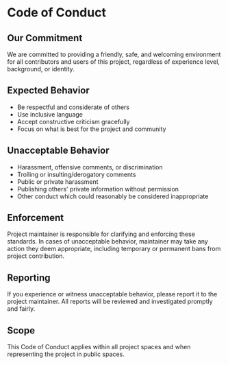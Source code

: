 # Code of Conduct

## Our Commitment

We are committed to providing a friendly, safe, and welcoming environment for all contributors and users of this project, regardless of experience level, background, or identity.

## Expected Behavior

- Be respectful and considerate of others
- Use inclusive language
- Accept constructive criticism gracefully
- Focus on what is best for the project and community

## Unacceptable Behavior

- Harassment, offensive comments, or discrimination
- Trolling or insulting/derogatory comments
- Public or private harassment
- Publishing others' private information without permission
- Other conduct which could reasonably be considered inappropriate

## Enforcement

Project maintainer is responsible for clarifying and enforcing these standards. In cases of unacceptable behavior, maintainer may take any action they deem appropriate, including temporary or permanent bans from project contribution.

## Reporting

If you experience or witness unacceptable behavior, please report it to the project maintainer. All reports will be reviewed and investigated promptly and fairly.

## Scope

This Code of Conduct applies within all project spaces and when representing the project in public spaces.
